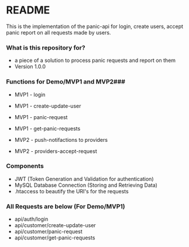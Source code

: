 # README #

This is the implementation of the panic-api for login, create users, accept panic  report on all requests made by users.

### What is this repository for? ###

* a piece of a solution to process panic requests and report  on them
* Version 1.0.0

### Functions for Demo/MVP1 and MVP2###

* MVP1 - login
* MVP1 - create-update-user
* MVP1 - panic-request
* MVP1 - get-panic-requests

* MVP2 - push-notifactions to providers
* MVP2 - providers-accept-request

### Components ###

* JWT (Token Generation and Validation for authentication)
* MySQL Database Connection (Storing and Retrieving Data)
* .htaccess to beautify the URI's for the requests

### All Requests are below (For Demo/MVP1) ###

* api/auth/login
* api/customer/create-update-user
* api/customer/panic-request
* api/customer/get-panic-requests